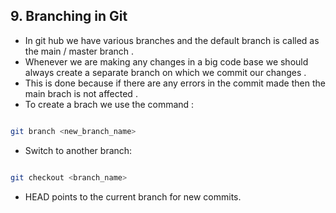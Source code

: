 ## 9. Branching in Git

- In git hub we have various branches and the default branch is called as the main / master branch . 
- Whenever we are making any changes in a big code base we should always create a separate branch on which we commit our changes . 
- This is done because if there are any errors in the commit made then the main brach is not affected .
- To create a brach we use the command :
```bash

git branch <new_branch_name>

```

- Switch to another branch:
```bash

git checkout <branch_name>

```

  - HEAD points to the current branch for new commits.
